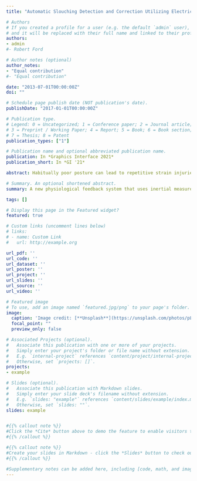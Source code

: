 ```yaml
---
title: "Automatic Slouching Detection and Correction Utilizing Electrical Muscle Stimulation"

# Authors
# If you created a profile for a user (e.g. the default `admin` user), write the username (folder name) here 
# and it will be replaced with their full name and linked to their profile.
authors:
- admin
#- Robert Ford

# Author notes (optional)
author_notes:
- "Equal contribution"
#- "Equal contribution"

date: "2013-07-01T00:00:00Z"
doi: ""

# Schedule page publish date (NOT publication's date).
publishDate: "2017-01-01T00:00:00Z"

# Publication type.
# Legend: 0 = Uncategorized; 1 = Conference paper; 2 = Journal article;
# 3 = Preprint / Working Paper; 4 = Report; 5 = Book; 6 = Book section;
# 7 = Thesis; 8 = Patent
publication_types: ["1"]

# Publication name and optional abbreviated publication name.
publication: In *Graphics Interface 2021*
publication_short: In *GI '21*

abstract: Habitually poor posture can lead to repetitive strain injuries that lower an individual’s quality of life and productivity. Slouching over computer screens and smart phones is one common example that leads to soreness, and stiffness in the neck, shoulders, upper and lower back regions. To help cultivate good postural habits, researchers have proposed slouch detection systems that alert users when their posture requires attention. However, such notifications are disruptive and can be easily ignored. We address these issues with a new physiological feedback system that uses inertial measurement unit sensors to detect slouching, and electrical muscle stimulation to automatically correct posture. In a user study involving 36 participants, we compare our automatic approach against two alternative feedback systems and through two unique contexts-text entry and gaming. We find that our approach was perceived to be more accurate, interesting, and outperforms alternative techniques in the gaming but not text entry scenario.

# Summary. An optional shortened abstract.
summary: A new physiological feedback system that uses inertial measurement unit sensors to detect slouching, and electrical muscle stimulation to automatically correct slouched posture.

tags: []

# Display this page in the Featured widget?
featured: true

# Custom links (uncomment lines below)
# links:
# - name: Custom Link
#   url: http://example.org

url_pdf: ''
url_code: ''
url_dataset: ''
url_poster: ''
url_project: ''
url_slides: ''
url_source: ''
url_video: ''

# Featured image
# To use, add an image named `featured.jpg/png` to your page's folder. 
image:
  caption: 'Image credit: [**Unsplash**](https://unsplash.com/photos/pLCdAaMFLTE)'
  focal_point: ""
  preview_only: false

# Associated Projects (optional).
#   Associate this publication with one or more of your projects.
#   Simply enter your project's folder or file name without extension.
#   E.g. `internal-project` references `content/project/internal-project/index.md`.
#   Otherwise, set `projects: []`.
projects:
- example

# Slides (optional).
#   Associate this publication with Markdown slides.
#   Simply enter your slide deck's filename without extension.
#   E.g. `slides: "example"` references `content/slides/example/index.md`.
#   Otherwise, set `slides: ""`.
slides: example


#{{% callout note %}}
#Click the *Cite* button above to demo the feature to enable visitors to import publication metadata into their reference management software.
#{{% /callout %}}

#{{% callout note %}}
#Create your slides in Markdown - click the *Slides* button to check out the example.
#{{% /callout %}}

#Supplementary notes can be added here, including [code, math, and images](https://wowchemy.com/docs/writing-markdown-latex/).
---
```

